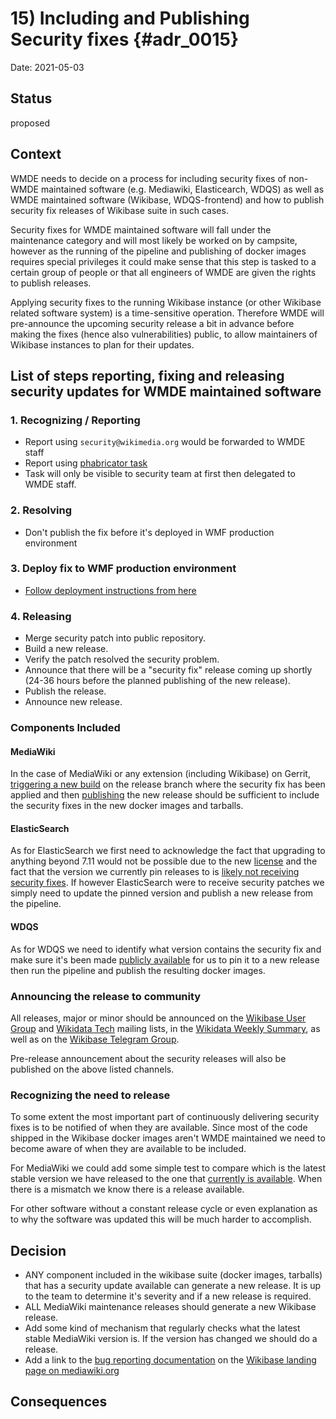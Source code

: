# 15) Including and Publishing Security fixes {#adr_0015}

Date: 2021-05-03

## Status

proposed

## Context

WMDE needs to decide on a process for including security fixes of non-WMDE maintained software (e.g. Mediawiki, Elasticearch, WDQS) as well as WMDE maintained software (Wikibase, WDQS-frontend) and how to publish security fix releases of Wikibase suite in such cases.

Security fixes for WMDE maintained software will fall under the maintenance category and will most likely be worked on by campsite, however as the running of the pipeline and publishing of docker images requires special privileges it could make sense that this step is tasked to a certain group of people or that all engineers of WMDE are given the rights to publish releases.

Applying security fixes to the running Wikibase instance (or other Wikibase related software system) is a time-sensitive operation. Therefore WMDE will pre-announce the upcoming security release a bit in advance before making the fixes (hence also vulnerabilities) public, to allow maintainers of Wikibase instances to plan for their updates.

## List of steps reporting, fixing and releasing security updates for WMDE maintained software

### 1. Recognizing / Reporting

- Report using `security@wikimedia.org` would be forwarded to WMDE staff
- Report using [phabricator task](https://phabricator.wikimedia.org/maniphest/task/edit/form/75/)
- Task will only be visible to security team at first then delegated to WMDE staff.

### 2. Resolving

- Don't publish the fix before it's deployed in WMF production environment

### 3. Deploy fix to WMF production environment
- [Follow deployment instructions from here](https://wikitech.wikimedia.org/wiki/How_to_deploy_code#Creating_a_Security_Patch)

### 4. Releasing

- Merge security patch into public repository.
- Build a new release.
- Verify the patch resolved the security problem.
- Announce that there will be a "security fix" release coming up shortly (24-36 hours before the planned publishing of the new release).
- Publish the release.
- Announce new release.

### Components Included

#### MediaWiki

In the case of MediaWiki or any extension (including Wikibase) on Gerrit, [triggering a new build](../../docs/topics/pipeline.md) on the release branch where the security fix has been applied and then [publishing](../../docs/topics/publishing.md) the new release should be sufficient to include the security fixes in the new docker images and tarballs.

#### ElasticSearch

As for ElasticSearch we first need to acknowledge the fact that upgrading to anything beyond 7.11 would not be possible due to the new [license](https://www.elastic.co/pricing/faq/licensing) and the fact that the version we currently pin releases to is [likely not receiving security fixes](https://www.elastic.co/support/eol). If however ElasticSearch were to receive security patches we simply need to update the pinned version and publish a new release from the pipeline.

#### WDQS

As for WDQS we need to identify what version contains the security fix and make sure it's been made [publicly available](https://archiva.wikimedia.org/repository/releases/org/wikidata/query/rdf/service/) for us to pin it to a new release then run the pipeline and publish the resulting docker images.

### Announcing the release to community

All releases, major or minor should be announced on the [Wikibase User Group](https://lists.wikimedia.org/mailman/listinfo/wikibaseug) and [Wikidata Tech](https://lists.wikimedia.org/mailman/listinfo/wikidata-tech) mailing lists, in the [Wikidata Weekly Summary](https://www.wikidata.org/wiki/Wikidata:Status_updates), as well as on the [Wikibase Telegram Group](https://t.me/joinchat/HGjGexZ9NE7BwpXzMsoDLA).

Pre-release announcement about the security releases will also be published on the above listed channels.

### Recognizing the need to release

To some extent the most important part of continuously delivering security fixes is to be notified of when they are available. Since most of the code shipped in the Wikibase docker images aren't WMDE maintained we need to become aware of when they are available to be included.

For MediaWiki we could add some simple test to compare which is the latest stable version we have released to the one that [currently is available](https://www.mediawiki.org/wiki/Template:MW_stable_release_number). When there is a mismatch we know there is a release available.

For other software without a constant release cycle or even explanation as to why the software was updated this will be much harder to accomplish.

## Decision

- ANY component included in the wikibase suite (docker images, tarballs) that has a security update available can generate a new release. It is up to the team to determine it's severity and if a new release is required.
- ALL MediaWiki maintenance releases should generate a new Wikibase release.
- Add some kind of mechanism that regularly checks what the latest stable MediaWiki version is. If the version has changed we should do a release.
- Add a link to the [bug reporting documentation](https://www.mediawiki.org/wiki/Reporting_security_bugs) on the [Wikibase landing page on mediawiki.org](https://www.mediawiki.org/wiki/Wikibase)
  
## Consequences

